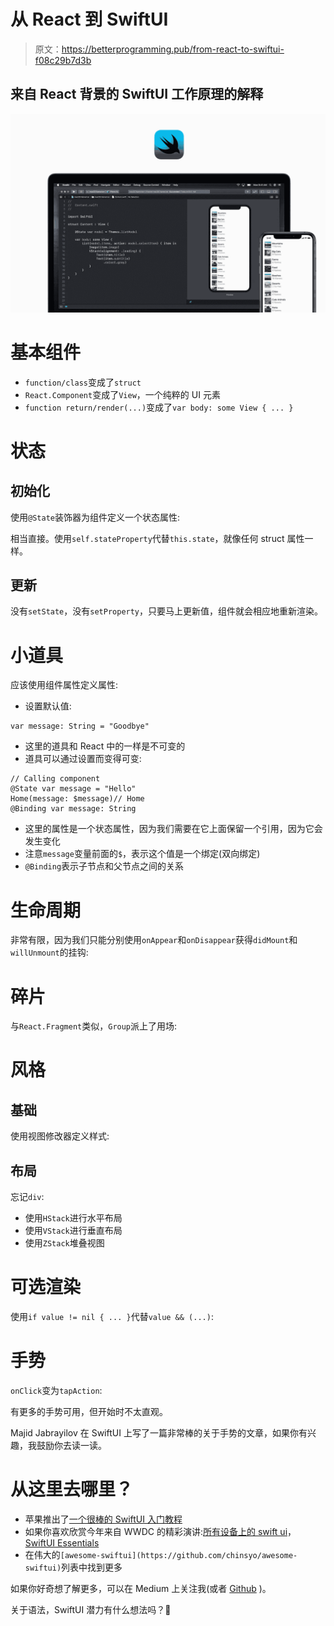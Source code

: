 # 从 React 到 SwiftUI

> 原文：<https://betterprogramming.pub/from-react-to-swiftui-f08c29b7d3b>

## 来自 React 背景的 SwiftUI 工作原理的解释

![](img/87ac868e21911514de66de9346800a0d.png)

# 基本组件

*   `function/class`变成了`struct`
*   `React.Component`变成了`View`，一个纯粹的 UI 元素
*   `function return/render(...)`变成了`var body: some View { ... }`

# 状态

## 初始化

使用`@State`装饰器为组件定义一个状态属性:

相当直接。使用`self.stateProperty`代替`this.state`，就像任何 struct 属性一样。

## 更新

没有`setState`，没有`setProperty`，只要马上更新值，组件就会相应地重新渲染。

# 小道具

应该使用组件属性定义属性:

*   设置默认值:

```
var message: String = "Goodbye"
```

*   这里的道具和 React 中的一样是不可变的
*   道具可以通过设置而变得可变:

```
// Calling component
@State var message = "Hello"
Home(message: $message)// Home
@Binding var message: String
```

*   这里的属性是一个状态属性，因为我们需要在它上面保留一个引用，因为它会发生变化
*   注意`message`变量前面的`$`，表示这个值是一个绑定(双向绑定)
*   `@Binding`表示子节点和父节点之间的关系

# 生命周期

非常有限，因为我们只能分别使用`onAppear`和`onDisappear`获得`didMount`和`willUnmount`的挂钩:

# 碎片

与`React.Fragment`类似，`Group`派上了用场:

# 风格

## 基础

使用视图修改器定义样式:

## 布局

忘记`div`:

*   使用`HStack`进行水平布局
*   使用`VStack`进行垂直布局
*   使用`ZStack`堆叠视图

# 可选渲染

使用`if value != nil { ... }`代替`value && (...)`:

# 手势

`onClick`变为`tapAction`:

有更多的手势可用，但开始时不太直观。

Majid Jabrayilov 在 SwiftUI 上写了一篇非常棒的关于手势的文章，如果你有兴趣，我鼓励你去读一读。

# 从这里去哪里？

*   苹果推出了[一个很棒的 SwiftUI 入门教程](https://developer.apple.com/tutorials/swiftui/tutorials)
*   如果你喜欢欣赏今年来自 WWDC 的精彩演讲:[所有设备上的 swift ui](https://developer.apple.com/videos/play/wwdc2019/240)， [SwiftUI Essentials](https://developer.apple.com/videos/play/wwdc2019/216)
*   在伟大的`[awesome-swiftui](https://github.com/chinsyo/awesome-swiftui)`列表中找到更多

如果你好奇想了解更多，可以在 Medium 上关注我(或者 [Github](https://github.com/eveningkid) )。

关于语法，SwiftUI 潜力有什么想法吗？🙋